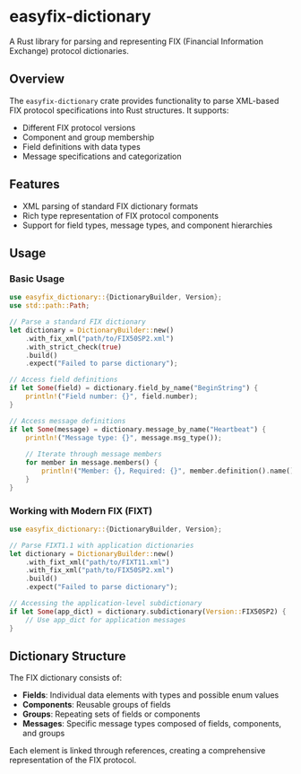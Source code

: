 # easyfix-dictionary

A Rust library for parsing and representing FIX (Financial Information Exchange) protocol dictionaries.

## Overview

The `easyfix-dictionary` crate provides functionality to parse XML-based FIX protocol specifications into Rust structures. It supports:

- Different FIX protocol versions
- Component and group membership
- Field definitions with data types
- Message specifications and categorization

## Features

- XML parsing of standard FIX dictionary formats
- Rich type representation of FIX protocol components
- Support for field types, message types, and component hierarchies

## Usage

### Basic Usage

```rust
use easyfix_dictionary::{DictionaryBuilder, Version};
use std::path::Path;

// Parse a standard FIX dictionary
let dictionary = DictionaryBuilder::new()
    .with_fix_xml("path/to/FIX50SP2.xml")
    .with_strict_check(true)
    .build()
    .expect("Failed to parse dictionary");

// Access field definitions
if let Some(field) = dictionary.field_by_name("BeginString") {
    println!("Field number: {}", field.number);
}

// Access message definitions
if let Some(message) = dictionary.message_by_name("Heartbeat") {
    println!("Message type: {}", message.msg_type());
    
    // Iterate through message members
    for member in message.members() {
        println!("Member: {}, Required: {}", member.definition().name(), member.required());
    }
}
```

### Working with Modern FIX (FIXT)

```rust
use easyfix_dictionary::{DictionaryBuilder, Version};

// Parse FIXT1.1 with application dictionaries
let dictionary = DictionaryBuilder::new()
    .with_fixt_xml("path/to/FIXT11.xml")
    .with_fix_xml("path/to/FIX50SP2.xml")
    .build()
    .expect("Failed to parse dictionary");

// Accessing the application-level subdictionary
if let Some(app_dict) = dictionary.subdictionary(Version::FIX50SP2) {
    // Use app_dict for application messages
}
```

## Dictionary Structure

The FIX dictionary consists of:

- **Fields**: Individual data elements with types and possible enum values
- **Components**: Reusable groups of fields
- **Groups**: Repeating sets of fields or components
- **Messages**: Specific message types composed of fields, components, and groups

Each element is linked through references, creating a comprehensive representation of the FIX protocol.
